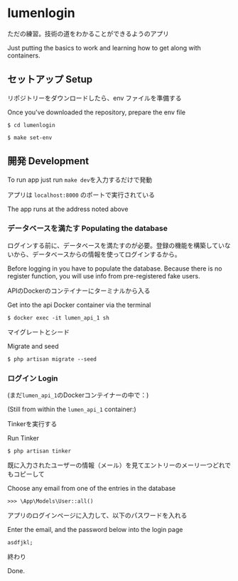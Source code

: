 # lumenlogin

ただの練習。技術の道をわかることができるようのアプリ

Just putting the basics to work and learning how to get along with containers.


## セットアップ Setup

リポジトリーをダウンロードしたら、env ファイルを準備する

Once you've downloaded the repository, prepare the env file
~~~
$ cd lumenlogin
~~~

~~~
$ make set-env
~~~


## 開発 Development

To run app just run `make dev`を入力するだけで発動

アプリは `localhost:8000` のポートで実行されている

The app runs at the address noted above


### データベースを満たす Populating the database

ログインする前に、データベースを満たすのが必要。登録の機能を構築していないから、データベースからの情報を使ってログインするから。

Before logging in you have to populate the database. Because there is no register function, you will use info from pre-registered fake users.

APIのDockerのコンテイナーにターミナルから入る

Get into the api Docker container via the terminal
~~~
$ docker exec -it lumen_api_1 sh
~~~

マイグレートとシード

Migrate and seed
~~~
$ php artisan migrate --seed
~~~


### ログイン Login

(まだ`lumen_api_1`のDockerコンテイナーの中で：)

(Still from within the `lumen_api_1` container:)

Tinkerを実行する

Run Tinker
~~~ 
$ php artisan tinker
~~~

既に入力されたユーザーの情報（メール）を見てエントリーのメーリ一つどれでもコピーして

Choose any email from one of the entries in the database

~~~
>>> \App\Models\User::all()
~~~

アプリのログインページに入力して、以下のパスワードを入れる

Enter the email, and the password below into the login page
~~~
asdfjkl;
~~~
終わり

Done.

